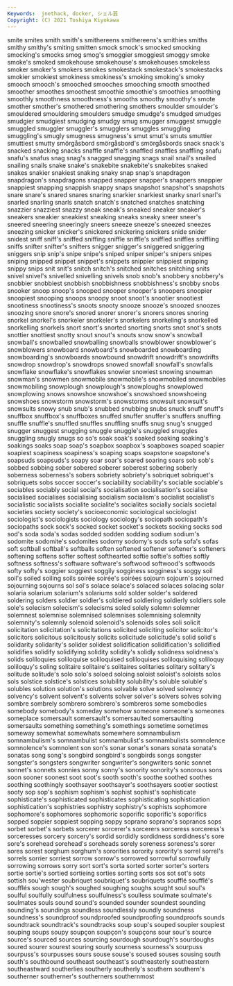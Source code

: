 ```yaml
---
Keywords:  jnethack, docker, シェル芸
Copyright: (C) 2021 Toshiya Kiyokawa
---
```

 smite smites
smith smith's smithereens smithereens's smithies smiths smithy smithy's smiting smitten
smock smock's smocked smocking smocking's smocks smog smog's smoggier smoggiest
smoggy smoke smoke's smoked smokehouse smokehouse's smokehouses smokeless smoker smoker's
smokers smokes smokestack smokestack's smokestacks smokier smokiest smokiness smokiness's smoking
smoking's smoky smooch smooch's smooched smooches smooching smooth smoothed smoother
smoothes smoothest smoothie smoothie's smoothies smoothing smoothly smoothness smoothness's smooths
smoothy smoothy's smote smother smother's smothered smothering smothers smoulder smoulder's
smouldered smouldering smoulders smudge smudge's smudged smudges smudgier smudgiest smudging
smudgy smug smugger smuggest smuggle smuggled smuggler smuggler's smugglers smuggles
smuggling smuggling's smugly smugness smugness's smut smut's smuts smuttier smuttiest
smutty smörgåsbord smörgåsbord's smörgåsbords snack snack's snacked snacking snacks snaffle
snaffle's snaffled snaffles snaffling snafu snafu's snafus snag snag's snagged
snagging snags snail snail's snailed snailing snails snake snake's snakebite
snakebite's snakebites snaked snakes snakier snakiest snaking snaky snap snap's
snapdragon snapdragon's snapdragons snapped snapper snapper's snappers snappier snappiest snapping
snappish snappy snaps snapshot snapshot's snapshots snare snare's snared snares
snaring snarkier snarkiest snarky snarl snarl's snarled snarling snarls snatch
snatch's snatched snatches snatching snazzier snazziest snazzy sneak sneak's sneaked
sneaker sneaker's sneakers sneakier sneakiest sneaking sneaks sneaky sneer sneer's
sneered sneering sneeringly sneers sneeze sneeze's sneezed sneezes sneezing snicker
snicker's snickered snickering snickers snide snider snidest sniff sniff's sniffed
sniffing sniffle sniffle's sniffled sniffles sniffling sniffs snifter snifter's snifters
snigger snigger's sniggered sniggering sniggers snip snip's snipe snipe's sniped
sniper sniper's snipers snipes sniping snipped snippet snippet's snippets snippier
snippiest snipping snippy snips snit snit's snitch snitch's snitched snitches
snitching snits snivel snivel's snivelled snivelling snivels snob snob's snobbery
snobbery's snobbier snobbiest snobbish snobbishness snobbishness's snobby snobs snooker snoop
snoop's snooped snooper snooper's snoopers snoopier snoopiest snooping snoops snoopy
snoot snoot's snootier snootiest snootiness snootiness's snoots snooty snooze snooze's
snoozed snoozes snoozing snore snore's snored snorer snorer's snorers snores
snoring snorkel snorkel's snorkeler snorkeler's snorkelers snorkeling's snorkelled snorkelling snorkels
snort snort's snorted snorting snorts snot snot's snots snottier snottiest
snotty snout snout's snouts snow snow's snowball snowball's snowballed snowballing
snowballs snowblower snowblower's snowblowers snowboard snowboard's snowboarded snowboarding snowboarding's snowboards
snowbound snowdrift snowdrift's snowdrifts snowdrop snowdrop's snowdrops snowed snowfall snowfall's
snowfalls snowflake snowflake's snowflakes snowier snowiest snowing snowman snowman's snowmen
snowmobile snowmobile's snowmobiled snowmobiles snowmobiling snowplough snowplough's snowploughs snowplowed snowplowing
snows snowshoe snowshoe's snowshoed snowshoeing snowshoes snowstorm snowstorm's snowstorms snowsuit
snowsuit's snowsuits snowy snub snub's snubbed snubbing snubs snuck snuff
snuff's snuffbox snuffbox's snuffboxes snuffed snuffer snuffer's snuffers snuffing snuffle
snuffle's snuffled snuffles snuffling snuffs snug snug's snugged snugger snuggest
snugging snuggle snuggle's snuggled snuggles snuggling snugly snugs so so's
soak soak's soaked soaking soaking's soakings soaks soap soap's soapbox
soapbox's soapboxes soaped soapier soapiest soapiness soapiness's soaping soaps soapstone
soapstone's soapsuds soapsuds's soapy soar soar's soared soaring soars sob
sob's sobbed sobbing sober sobered soberer soberest sobering soberly soberness
soberness's sobers sobriety sobriety's sobriquet sobriquet's sobriquets sobs soccer soccer's
sociability sociability's sociable sociable's sociables sociably social social's socialisation socialisation's
socialise socialised socialises socialising socialism socialism's socialist socialist's socialistic socialists
socialite socialite's socialites socially socials societal societies society society's socioeconomic
sociological sociologist sociologist's sociologists sociology sociology's sociopath sociopath's sociopaths sock
sock's socked socket socket's sockets socking socks sod sod's soda
soda's sodas sodded sodden sodding sodium sodium's sodomite sodomite's sodomites
sodomy sodomy's sods sofa sofa's sofas soft softball softball's softballs
soften softened softener softener's softeners softening softens softer softest softhearted
softie softie's softies softly softness softness's software software's softwood softwood's
softwoods softy softy's soggier soggiest soggily sogginess sogginess's soggy soil
soil's soiled soiling soils soirée soirée's soirées sojourn sojourn's sojourned
sojourning sojourns sol sol's solace solace's solaced solaces solacing solar
solaria solarium solarium's solariums sold solder solder's soldered soldering solders
soldier soldier's soldiered soldiering soldierly soldiers sole sole's solecism solecism's
solecisms soled solely solemn solemner solemnest solemnise solemnised solemnises solemnising
solemnity solemnity's solemnly solenoid solenoid's solenoids soles soli solicit solicitation
solicitation's solicitations solicited soliciting solicitor solicitor's solicitors solicitous solicitously solicits
solicitude solicitude's solid solid's solidarity solidarity's solider solidest solidification solidification's
solidified solidifies solidify solidifying solidity solidity's solidly solidness solidness's solids
soliloquies soliloquise soliloquised soliloquises soliloquising soliloquy soliloquy's soling solitaire solitaire's
solitaires solitaries solitary solitary's solitude solitude's solo solo's soloed soloing
soloist soloist's soloists solos sols solstice solstice's solstices solubility solubility's
soluble soluble's solubles solution solution's solutions solvable solve solved solvency
solvency's solvent solvent's solvents solver solver's solvers solves solving sombre
sombrely sombrero sombrero's sombreros some somebodies somebody somebody's someday somehow
someone someone's someones someplace somersault somersault's somersaulted somersaulting somersaults something
something's somethings sometime sometimes someway somewhat somewhats somewhere somnambulism somnambulism's
somnambulist somnambulist's somnambulists somnolence somnolence's somnolent son son's sonar sonar's
sonars sonata sonata's sonatas song song's songbird songbird's songbirds songs
songster songster's songsters songwriter songwriter's songwriters sonic sonnet sonnet's sonnets
sonnies sonny sonny's sonority sonority's sonorous sons soon sooner soonest
soot soot's sooth sooth's soothe soothed soothes soothing soothingly soothsayer
soothsayer's soothsayers sootier sootiest sooty sop sop's sophism sophism's sophist
sophist's sophisticate sophisticate's sophisticated sophisticates sophisticating sophistication sophistication's sophistries sophistry
sophistry's sophists sophomore sophomore's sophomores sophomoric soporific soporific's soporifics sopped
soppier soppiest sopping soppy soprano soprano's sopranos sops sorbet sorbet's
sorbets sorcerer sorcerer's sorcerers sorceress sorceress's sorceresses sorcery sorcery's sordid
sordidly sordidness sordidness's sore sore's sorehead sorehead's soreheads sorely soreness
soreness's sorer sores sorest sorghum sorghum's sororities sorority sorority's sorrel
sorrel's sorrels sorrier sorriest sorrow sorrow's sorrowed sorrowful sorrowfully sorrowing
sorrows sorry sort sort's sorta sorted sorter sorter's sorters sortie
sortie's sortied sortieing sorties sorting sorts sos sot sot's sots
sottish sou'wester soubriquet soubriquet's soubriquets soufflé soufflé's soufflés sough sough's
soughed soughing soughs sought soul soul's soulful soulfully soulfulness soulfulness's
soulless soulmate soulmate's soulmates souls sound sound's sounded sounder soundest
sounding sounding's soundings soundless soundlessly soundly soundness soundness's soundproof soundproofed
soundproofing soundproofs sounds soundtrack soundtrack's soundtracks soup soup's souped soupier
soupiest souping soups soupy soupçon soupçon's soupçons sour sour's source
source's sourced sources sourcing sourdough sourdough's sourdoughs soured sourer sourest
souring sourly sourness sourness's sourpuss sourpuss's sourpusses sours souse souse's
soused souses sousing south south's southbound southeast southeast's southeasterly southeastern
southeastward southerlies southerly southerly's southern southern's southerner southerner's southerners southernmost
